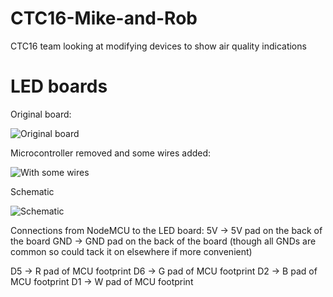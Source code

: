 # CTC16-Mike-and-Rob
CTC16 team looking at modifying devices to show air quality indications


# LED boards
Original board:

![Original board](http://foo.bodaegl.com/original_board.jpg)

Microcontroller removed and some wires added:

![With some wires](http://foo.bodaegl.com/wired.jpg)

Schematic

![Schematic](http://foo.bodaegl.com/wiring.png)

Connections from NodeMCU to the LED board:
5V -> 5V pad on the back of the board
GND -> GND pad on the back of the board (though all GNDs are common so could tack it on elsewhere if more convenient)

D5 -> R pad of MCU footprint
D6 -> G pad of MCU footprint
D2 -> B pad of MCU footprint
D1 -> W pad of MCU footprint
